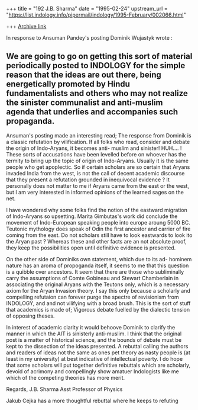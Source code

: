 +++
title = "192 J.B. Sharma"
date = "1995-02-24"
upstream_url = "https://list.indology.info/pipermail/indology/1995-February/002066.html"

+++
[Archive link](https://list.indology.info/pipermail/indology/1995-February/002066.html)

 In response to Ansuman Pandey's posting Dominik Wujastyk wrote :

We are going to go on getting this sort of material periodically posted
to INDOLOGY for the simple reason that the ideas are out there, being
energetically promoted by Hindu fundamentalists and others who may not
realize the sinister communalist and anti-muslim agenda that underlies
and accompanies such propaganda.
--------

 Ansuman's posting made an interesting read; The response from 
Dominik is a classic refutation by vilification. If all folks who 
read, consider and debate the origin of Indo-Aryans, it becomes anti-
muslim and sinister! HUH.... ! These sorts of accusations have been 
levelled before on whoever has the termity to bring up the topic of 
origin of Indo-Aryans. Usually it is the same people who get 
apoplectic. So if certain scholars are so certain that Aryans invaded 
India from the west, is not the call of decent academic discourse 
that they present a refutation grounded in inequivocal evidence ? It 
personally does not matter to me if Aryans came from the east or the 
west, but I am very interested in informed opinions of the learned 
sages on the net. 

  I have wondered why some folks find the notion of the eastward 
migration of Indo-Aryans so upsetting. Marita Gimbutas's work did
conclude the movement of Indo-European speaking people into europe 
aroung 5000 BC. Teutonic mythology does speak of Odin the first 
ancestor and carrier of fire coming from the east. Do not scholars 
still have to look eastwards to look ito the Aryan past ? Whereas 
these and other facts are an not absolute proof, they keep the 
possibilities open until definitive evidence is presented. 

 On the other side of Dominiks own statement, which due to its ad-
hominem nature has an aroma of propoganda itself, it seems to me that 
this question is a quibble over ancestors. It seem that there are 
those who subliminally carry the assumptions of Comte Gobineau and 
Stewart Chamberlain in associating the original Aryans with the 
Teutons only, which is a necessary axiom for the Aryan Invasion 
theory. I say this only because a scholarly and compelling refutaion 
can forever purge the spectre of revisionism from INDOLOGY, and and 
not vilifying with a broad brush. This is the sort of stuff that 
academics is made of; Vigorous debate fuelled by the dialectic tension 
of opposing theses. 

 In interest of academic clarity it would behoove Dominik to clarify 
the manner in which the AIT is sinisterly anti-muslim. I 
think that the original post is a matter of historical science, and 
the bounds of debate must be kept to the dissection of the ideas 
presented. A rebuttal calling the authors and readers of ideas not 
the same as ones pet theory as nasty people is (at least in my 
university) at best indicative of intellectual poverty. I do hope 
that some scholars will put together definitive rebuttals which are 
scholarly, devoid of acrimony and compellingly show amatuer 
Indologists like me which of the competing theories has more merit.

Regards,
J.B. Sharma
Asst Professor of Physics










 Jakub Cejka has a more thoughtful rebuttal where he keeps to refuting







